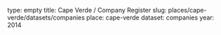 type: empty
title: Cape Verde / Company Register
slug: places/cape-verde/datasets/companies
place: cape-verde
dataset: companies
year: 2014
